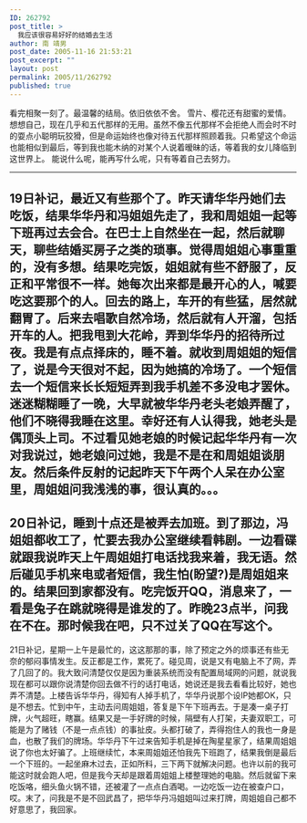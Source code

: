 ```yaml
---
ID: 262792
post_title: >
  我应该很容易好好的结婚去生活
author: 南 靖男
post_date: 2005-11-16 21:53:21
post_excerpt: ""
layout: post
permalink: 2005/11/262792
published: true
---
```

看完相聚一刻了。最温馨的结局。依旧依依不舍。
雪片、樱花还有甜蜜的爱情。
想想自己，现在几乎和五代那样的无用。虽然不像五代那样不会拒绝人而会时不时的耍点小聪明玩狡猾，但是命运始终也像对待五代那样照顾着我。只希望这个命运也能相似到最后，等到我也能木纳的对某个人说着暧昧的话，等着我的女儿降临到这世界上。
能说什么呢，能再写什么呢，只有等着自己去努力。
<!--more-->
--------------------------------------------------------------
19日补记，最近又有些那个了。昨天请华华丹她们去吃饭，结果华华丹和冯姐姐先走了，我和周姐姐一起等下班再过去会合。在巴士上自然坐在一起，然后就聊天，聊些结婚买房子之类的琐事。觉得周姐姐心事重重的，没有多想。结果吃完饭，姐姐就有些不舒服了，反正和平常很不一样。她每次出来都是最开心的人，喊要吃这要那个的人。回去的路上，车开的有些猛，居然就翻胃了。后来去唱歌自然冷场，然后就有人开溜，包括开车的人。把我甩到大花岭，弄到华华丹的招待所过夜。我是有点点择床的，睡不着。就收到周姐姐的短信了，说是今天很对不起，因为她搞的冷场了。一个短信去一个短信来长长短短弄到我手机差不多没电才罢休。迷迷糊糊睡了一晚，大早就被华华丹老头老娘弄醒了，他们不晓得我睡在这里。幸好还有人认得我，她老头是偶顶头上司。不过看见她老娘的时候记起华华丹有一次对我说过，她老娘问过她，我是不是在和周姐姐谈朋友。然后条件反射的记起昨天下午两个人呆在办公室里，周姐姐问我浅浅的事，很认真的。。。
--------------------------------------------------------------
20日补记，睡到十点还是被弄去加班。到了那边，冯姐姐都收工了，忙要去我办公室继续看韩剧。一边看碟就跟我说昨天上午周姐姐打电话找我来着，我无语。然后碰见手机来电或者短信，我生怕(盼望?)是周姐姐来的。结果回到家都没有。吃完饭开QQ，消息来了，一看是兔子在跳就晓得是谁发的了。昨晚23点半，问我在不在。那时候我在吧，只不过关了QQ在写这个。
--------------------------------------------------------------
21日补记，星期一上午是最忙的，这这那那的事，除了预定之外的烦事还有些无奈的郁闷事情发生。反正都是工作，累死了。碰见周，说是又有电脑上不了网，弄了几回了的。我大致问清楚仅仅是因为重装系统而没有配置局域网的问题，就说我现在都可以跟你说清楚你回去做不行的话打电话，她说还是我去看看比较好，她也弄不清楚。上楼告诉华华丹，得知有人掉手机了，华华丹说那个设IP她都OK，只是不想去。忙到中午，主动去问周姐姐，答复是下午下班再去。于是凑一桌子打牌，火气超旺，瞎赢。结果又是一手好牌的时候，隔壁有人打架，夫妻双职工，可能是为了赌钱（不是一点点钱）的事扯皮。头都打破了，弄得抱住人的我也一身是血，也散了我们的牌场。华华丹下午过来告知手机是掉在陶星星家了，结果周姐姐说了你也太好骗了。上班继续忙，本来周姐姐还怕我先下班跑了，结果我倒是最后一个下班的。一起坐麻木过去，正如所料，三下两下就解决问题。也许以前的我可能这时就会跑人吧，但是我今天却是跟着周姐姐上楼整理她的电脑。然后就留下来吃饭咯，细头鱼火锅不错，还被灌了一点点白酒喝。一边吃饭一边在被查户口，哎。末了，问我是不是不回武昌了，把华华丹冯姐姐叫过来打牌，周姐姐自己都不好意思了，我回家。